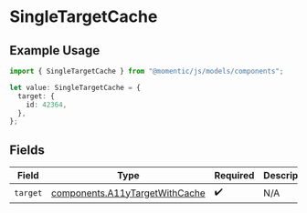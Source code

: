 # SingleTargetCache

## Example Usage

```typescript
import { SingleTargetCache } from "@momentic/js/models/components";

let value: SingleTargetCache = {
  target: {
    id: 42364,
  },
};
```

## Fields

| Field                                                                            | Type                                                                             | Required                                                                         | Description                                                                      |
| -------------------------------------------------------------------------------- | -------------------------------------------------------------------------------- | -------------------------------------------------------------------------------- | -------------------------------------------------------------------------------- |
| `target`                                                                         | [components.A11yTargetWithCache](../../models/components/a11ytargetwithcache.md) | :heavy_check_mark:                                                               | N/A                                                                              |